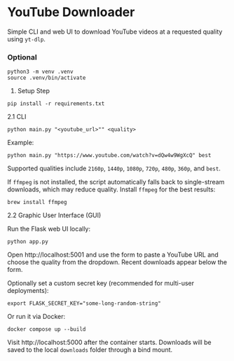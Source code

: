 # YouTube Downloader

Simple CLI and web UI to download YouTube videos at a requested quality using `yt-dlp`.

### Optional

```
python3 -m venv .venv
source .venv/bin/activate
```

1. Setup Step

```
pip install -r requirements.txt
```

2.1 CLI

```
python main.py "<youtube_url>"" <quality>
```

Example:

```
python main.py "https://www.youtube.com/watch?v=dQw4w9WgXcQ" best
```

Supported qualities include `2160p`, `1440p`, `1080p`, `720p`, `480p`, `360p`, and `best`.

If `ffmpeg` is not installed, the script automatically falls back to single-stream downloads, which may reduce quality. Install `ffmpeg` for the best results:

```
brew install ffmpeg
```

2.2 Graphic User Interface (GUI)

Run the Flask web UI locally:

```
python app.py
```

Open http://localhost:5001 and use the form to paste a YouTube URL and choose the quality from the dropdown. Recent downloads appear below the form.

Optionally set a custom secret key (recommended for multi-user deployments):

```
export FLASK_SECRET_KEY="some-long-random-string"
```

Or run it via Docker:

```
docker compose up --build
```

Visit http://localhost:5000 after the container starts. Downloads will be saved to the local `downloads` folder through a bind mount.

